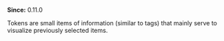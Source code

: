 **Since:** 0.11.0

Tokens are small items of information (similar to tags) that mainly serve to visualize previously selected items.
